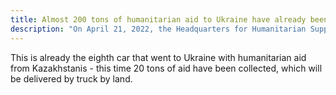```yaml
---
title: Almost 200 tons of humanitarian aid to Ukraine have already been sent from Kazakhstan
description: "On April 21, 2022, the Headquarters for Humanitarian Support of Ukraine in Kazakhstan sent another cargo from Nur-Sultan."
---
```


This is already the eighth car that went to Ukraine with humanitarian aid from Kazakhstanis - this time 20 tons of aid have been collected, which will be delivered by truck by land.